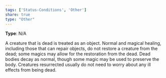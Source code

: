```yaml
---
tags: ['Status-Conditions', 'Other']
share: true
type: "Other"
---
```

**Type**: N/A

A creature that is dead is treated as an object. Normal and magical healing, including those that can repair objects, do not restore a creature from the dead; some magics may allow for the restoration from the dead. Dead bodies decay as normal, though some magic may be used to preserve the body. Creatures resurrected usually do not need to worry about any ill effects from being dead.